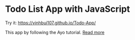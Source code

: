 # Todo List App with JavaScript

Try it: https://vinhbui107.github.io/Todo-App/

This app by following the Ayo tutorial. [Read more](https://freshman.tech/todo-list/)
